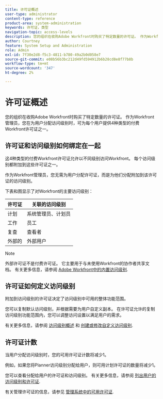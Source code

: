 ```yaml
---
title: 许可证概述
user-type: administrator
content-type: reference
product-area: system-administration
keywords: 许可证，类型
navigation-topic: access-levels
description: 您的组织在收购Adobe Workfront时购买了特定数量的许可证。 作为Workfront管理员，您在为用户分配访问级别时，可为每个用户提供4种类型的付费Workfront许可证之一。
author: Courtney
feature: System Setup and Administration
role: Admin
exl-id: 7f30e2d8-f5c3-4811-b780-49a2b0d058e7
source-git-commit: e08b56b3bc212d49fd594912b6b28cd8e8f77b8b
workflow-type: tm+mt
source-wordcount: '347'
ht-degree: 2%

---
```


# 许可证概述

您的组织在收购Adobe Workfront时购买了特定数量的许可证。 作为Workfront管理员，您在为用户分配访问级别时，可为每个用户提供4种类型的付费Workfront许可证之一。

## 许可证和访问级别如何绑定在一起

这4种类型的付费Workfront许可证允许以不同级别访问Workfront。 每个访问级别都附加到这些许可证之一。

作为Workfront管理员，您无需为用户分配许可证，而是为他们分配附加到该许可证的访问级别。

下表和图显示了对Workfront的主要访问级别：

| 许可证 | 关联的访问级别 |
|--- |--- |
| 计划 | 系统管理员、计划员 |
| 工作 | 员工 |
| 复查 | 查看者 |
| 外部的 | 外部用户 |

>[!NOTE]
>
>外部许可证不是付费许可证。 它主要用于与未使用Workfront的协作者共享文档。 有关更多信息，请参阅 [Adobe Workfront中的内置访问级别](/help/quicksilver/administration-and-setup/add-users/access-levels-and-object-permissions/default-access-levels-in-workfront.md).

## 许可证如何定义访问级别

附加到访问级别的许可证决定了访问级别中可用的整体功能范围。

您可以复制默认访问级别，并根据需要为用户自定义副本。 在许可证允许的复制访问级别功能范围内，您可以调整访问设置以满足用户的需求。

有关更多信息，请参阅 [访问级别概述](../../../administration-and-setup/add-users/access-levels-and-object-permissions/access-levels-overview.md) 和 [创建或修改自定义访问级别](../../../administration-and-setup/add-users/configure-and-grant-access/create-modify-access-levels.md).

## 许可证计数

当用户分配访问级别时，您的可用许可证计数将减少1。

例如，如果您将Planner访问级别分配给用户，则可用计划许可证的数量将减少1。

您可以查看分配给用户的许可证和访问级别。 有关更多信息，请参阅 [列出用户的访问级别和许可证](../../../administration-and-setup/add-users/access-levels-and-object-permissions/list-access-levels-and-licenses-for-your-users.md).

有关管理许可证的信息，请参见 [管理系统中的可用许可证](../../../administration-and-setup/get-started-wf-administration/manage-available-licenses-in-your-system.md).
